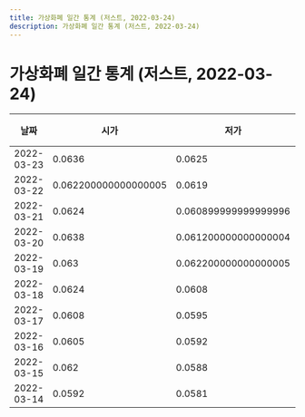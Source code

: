 ```yaml
---
title: 가상화폐 일간 통계 (저스트, 2022-03-24)
description: 가상화폐 일간 통계 (저스트, 2022-03-24)
---
```



가상화폐 일간 통계 (저스트, 2022-03-24)
===

|날짜|시가|저가|고가|종가|비고|
|--|--|--|--|--|--|
|2022-03-23|0.0636|0.0625|0.065|0.065|    |
|2022-03-22|0.062200000000000005|0.0619|0.0644|0.0638|    |
|2022-03-21|0.0624|0.060899999999999996|0.0633|0.062299999999999994|    |
|2022-03-20|0.0638|0.061200000000000004|0.06609999999999999|0.0624|    |
|2022-03-19|0.063|0.062200000000000005|0.0639|0.0637|    |
|2022-03-18|0.0624|0.0608|0.0632|0.0629|    |
|2022-03-17|0.0608|0.0595|0.0626|0.0625|    |
|2022-03-16|0.0605|0.0592|0.061200000000000004|0.061|    |
|2022-03-15|0.062|0.0588|0.062|0.0605|    |
|2022-03-14|0.0592|0.0581|0.0628|0.0621|    |
